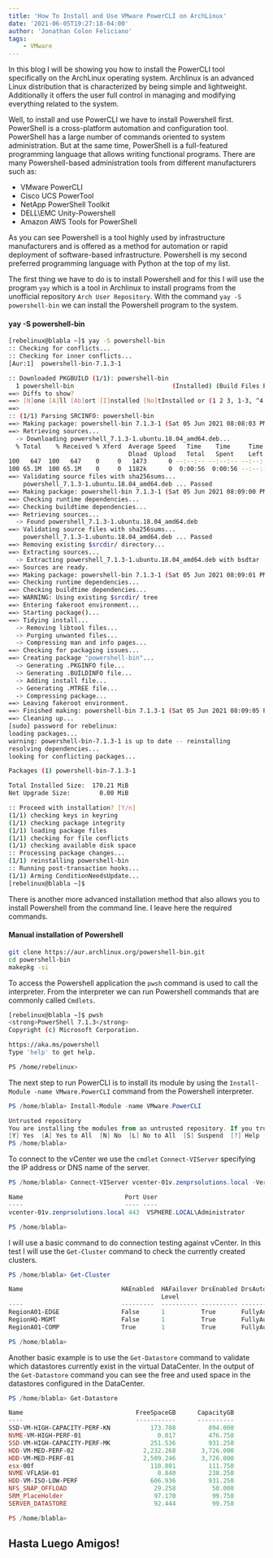 ```yaml
---
title: 'How To Install and Use VMware PowerCLI on ArchLinux'
date: '2021-06-05T19:27:18-04:00'
author: 'Jonathan Colon Feliciano'
tags:
    - VMware
---
```


In this blog I will be showing you how to install the PowerCLI tool specifically on the ArchLinux operating system. Archlinux is an advanced Linux distribution that is characterized by being simple and lightweight. Additionally it offers the user full control in managing and modifying everything related to the system.

Well, to install and use PowerCLI we have to install Powershell first. PowerShell is a cross-platform automation and configuration tool. PowerShell has a large number of commands oriented to system administration. But at the same time, PowerShell is a full-featured programming language that allows writing functional programs. There are many Powershell-based administration tools from different manufacturers such as:

- VMware PowerCLI
- Cisco UCS PowerTool
- NetApp PowerShell Toolkit
- DELL\EMC Unity-Powershell
- Amazon AWS Tools for PowerShell

As you can see Powershell is a tool highly used by infrastructure manufacturers and is offered as a method for automation or rapid deployment of software-based infrastructure. Powershell is my second preferred programming language with Python at the top of my list.

The first thing we have to do is to install Powershell and for this I will use the program `yay` which is a tool in Archlinux to install programs from the unofficial repository `Arch User Repository`. With the command `yay -S powershell-bin` we can install the Powershell program to the system.

#### yay -S powershell-bin

```bash
[rebelinux@blabla ~]$ yay -S powershell-bin
:: Checking for conflicts...
:: Checking for inner conflicts...
[Aur:1]  powershell-bin-7.1.3-1

:: Downloaded PKGBUILD (1/1): powershell-bin
  1 powershell-bin                           (Installed) (Build Files Exist)
==> Diffs to show?
==> [N]one [A]ll [Ab]ort [I]nstalled [No]tInstalled or (1 2 3, 1-3, ^4)
==> 
:: (1/1) Parsing SRCINFO: powershell-bin
==> Making package: powershell-bin 7.1.3-1 (Sat 05 Jun 2021 08:08:03 PM AST)
==> Retrieving sources...
  -> Downloading powershell_7.1.3-1.ubuntu.18.04_amd64.deb...
  % Total    % Received % Xferd  Average Speed   Time    Time     Time  Current
                                 Dload  Upload   Total   Spent    Left  Speed
100   647  100   647    0     0   1473      0 --:--:-- --:--:-- --:--:--  1473
100 65.1M  100 65.1M    0     0  1182k      0  0:00:56  0:00:56 --:--:-- 1201k
==> Validating source files with sha256sums...
    powershell_7.1.3-1.ubuntu.18.04_amd64.deb ... Passed
==> Making package: powershell-bin 7.1.3-1 (Sat 05 Jun 2021 08:09:00 PM AST)
==> Checking runtime dependencies...
==> Checking buildtime dependencies...
==> Retrieving sources...
  -> Found powershell_7.1.3-1.ubuntu.18.04_amd64.deb
==> Validating source files with sha256sums...
    powershell_7.1.3-1.ubuntu.18.04_amd64.deb ... Passed
==> Removing existing $srcdir/ directory...
==> Extracting sources...
  -> Extracting powershell_7.1.3-1.ubuntu.18.04_amd64.deb with bsdtar
==> Sources are ready.
==> Making package: powershell-bin 7.1.3-1 (Sat 05 Jun 2021 08:09:01 PM AST)
==> Checking runtime dependencies...
==> Checking buildtime dependencies...
==> WARNING: Using existing $srcdir/ tree
==> Entering fakeroot environment...
==> Starting package()...
==> Tidying install...
  -> Removing libtool files...
  -> Purging unwanted files...
  -> Compressing man and info pages...
==> Checking for packaging issues...
==> Creating package "powershell-bin"...
  -> Generating .PKGINFO file...
  -> Generating .BUILDINFO file...
  -> Adding install file...
  -> Generating .MTREE file...
  -> Compressing package...
==> Leaving fakeroot environment.
==> Finished making: powershell-bin 7.1.3-1 (Sat 05 Jun 2021 08:09:05 PM AST)
==> Cleaning up...
[sudo] password for rebelinux:
loading packages...
warning: powershell-bin-7.1.3-1 is up to date -- reinstalling
resolving dependencies...
looking for conflicting packages...

Packages (1) powershell-bin-7.1.3-1

Total Installed Size:  170.21 MiB
Net Upgrade Size:        0.00 MiB

:: Proceed with installation? [Y/n]
(1/1) checking keys in keyring                                                                                                                  [########################################################################################] 100%
(1/1) checking package integrity                                                                                                                [########################################################################################] 100%
(1/1) loading package files                                                                                                                     [########################################################################################] 100%
(1/1) checking for file conflicts                                                                                                               [########################################################################################] 100%
(1/1) checking available disk space                                                                                                             [########################################################################################] 100%
:: Processing package changes...
(1/1) reinstalling powershell-bin                                                                                                               [########################################################################################] 100%
:: Running post-transaction hooks...
(1/1) Arming ConditionNeedsUpdate...
[rebelinux@blabla ~]$
```

There is another more advanced installation method that also allows you to install Powershell from the command line. I leave here the required commands.

#### Manual installation of Powershell

```bash
git clone https://aur.archlinux.org/powershell-bin.git
cd powershell-bin
makepkg -si
```

To access the Powershell application the `pwsh` command is used to call the interpreter. From the interpreter we can run Powershell commands that are commonly called `Cmdlets`.

```bash
[rebelinux@blabla ~]$ pwsh
<strong>PowerShell 7.1.3</strong>
Copyright (c) Microsoft Corporation.

https://aka.ms/powershell
Type 'help' to get help.

PS /home/rebelinux> 
```

The next step to run PowerCLI is to install its module by using the `Install-Module -name VMware.PowerCLI` command from the Powershell interpreter.

```powershell
PS /home/blabla> Install-Module -name VMware.PowerCLI

Untrusted repository
You are installing the modules from an untrusted repository. If you trust this repository, change its InstallationPolicy value by running the Set-PSRepository cmdlet. Are you sure you want to install the modules from 'PSGallery'?
[Y] Yes  [A] Yes to All  [N] No  [L] No to All  [S] Suspend  [?] Help (default is "N"): A
PS /home/blabla>  
```

To connect to the vCenter we use the `cmdlet` `Connect-VIServer` specifying the IP address or DNS name of the server.

```powershell
PS /home/blabla> Connect-VIServer vcenter-01v.zenprsolutions.local -Verbose -Username administrator@vsphere.local -Password XXXXXX

Name                            Port User
----                            ---- ----
vcenter-01v.zenprsolutions.local 443  VSPHERE.LOCAL\Administrator

PS /home/blabla> 
```

I will use a basic command to do connection testing against vCenter. In this test I will use the `Get-Cluster` command to check the currently created clusters.

```powershell
PS /home/blabla> Get-Cluster

Name                           HAEnabled  HAFailover DrsEnabled DrsAutomationLevel
                                          Level
----                           ---------  ---------- ---------- ------------------
RegionA01-EDGE                 False      1          True       FullyAutomated
RegionHQ-MGMT                  False      1          True       FullyAutomated
RegionA01-COMP                 True       1          True       FullyAutomated

PS /home/blabla> 
```

Another basic example is to use the `Get-Datastore` command to validate which datastores currently exist in the virtual DataCenter. In the output of the `Get-Datastore` command you can see the free and used space in the datastores configured in the DataCenter.

```powershell
PS /home/blabla> Get-Datastore

Name                               FreeSpaceGB      CapacityGB
----                               -----------      ----------
SSD-VM-HIGH-CAPACITY-PERF-KN           173.708         894.000
NVME-VM-HIGH-PERF-01                     0.017         476.750
SSD-VM-HIGH-CAPACITY-PERF-MK           251.536         931.250
HDD-VM-MED-PERF-02                   2,232.268       3,726.000
HDD-VM-MED-PERF-01                   2,509.246       3,726.000
esx-00f                                110.801         111.750
NVME-VFLASH-01                           0.840         238.250
HDD-VM-ISO-LOW-PERF                    606.936         931.250
NFS_SNAP_OFFLOAD                        29.258          50.000
SRM_PlaceHolder                         97.170          99.750
SERVER_DATASTORE                        92.444          99.750

PS /home/blabla> 
```

## Hasta Luego Amigos!
